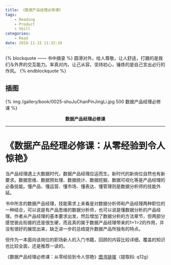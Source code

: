 ```yaml
---
title: 《数据产品经理必修课》
tags:
	- Reading
	- Product
	- Skill
categories:
	- Read
date: 2019-11-15 11:32:19
---
```


{% blockquote —— 书中摘录 %}
圆滑对外，给人尊敬，让人舒适，打磨的是我们与外界的交互能力。率真对内，让己从容，坚持初心，锤炼的是自己言出必行的作风。
{% endblockquote %}

<!-- more -->

## 插图
{% img /gallery/book/0025-shuJuChanPinJingLi.jpg 500 数据产品经理必修课 %}
<p align="center"><b>数据产品经理必修课</b></p>

-----

# 《数据产品经理必修课：从零经验到令人惊艳》

当产品经理遇上大数据时代，数据产品经理应运而生。新时代的新岗位自然也有新要求。数据思维、数据预处理、数据统计、数据挖掘、数据可视化等是产品经理的必备技能。懂产品、懂运营、懂市场、懂表达、懂管理则是数据分析师的技能外延。

书中所言的数据产品经理，技能需求上来看是对数据分析师和产品经理两种职位的一种结合，可以说是有产品思维的数据分析师，也可以说是懂数据分析的产品经理。作者从产品经理的基本要求出发，然后增加了数据分析的方法章节，但两部分感觉彼此衔接的还是很生硬，而且真的属于数据产品经理带来的1+1>2的作用，并没有很好的展现出来，缺乏进一步的总结提升数据产品所独有的特点。

但作为一本面向该岗位的职场新人的入门书籍，回顾的内容比较详细，覆盖的知识也比较全面，还是推荐一读的。

《数据产品经理必修课：从零经验到令人惊艳》[图书链接](https://pan.baidu.com/s/1mrbOvx1d6lcBAm1862PVYQ)（提取码: q12g）